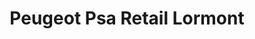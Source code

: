 ---
title: "Peugeot Psa Retail Lormont"
url: /lormont/peugeot-psa-retail-lormont/
shop: réparation de voitures
---